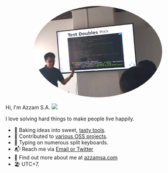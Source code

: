 <div align="center">
  <img src="static/pfp/2023/banner.jpg" height="250" style="border-radius:50%">
</div>

Hi, I'm Azzam S.A. <img src="https://user-images.githubusercontent.com/17734314/191023641-b6f9f01c-f69d-4095-8d39-ce54827724ed.gif" width="20">

I love solving hard things to make people live happily.

- 🧁 Baking ideas into sweet, [tasty tools][created].
- 🍴 Contributed to [various OSS projects][contributed].
- 🐙 Typing on numerous split keyboards.
- 📬 Reach me via [Email or Twitter][contact]
- 🍰 Find out more about me at [azzamsa.com][site]
- 🏖️ UTC+7.

[created]: https://azzamsa.com/projects/#created
[contributed]: https://azzamsa.com/projects/#contributed
[contact]: https://azzamsa.com/contact
[site]: https://azzamsa.com/
